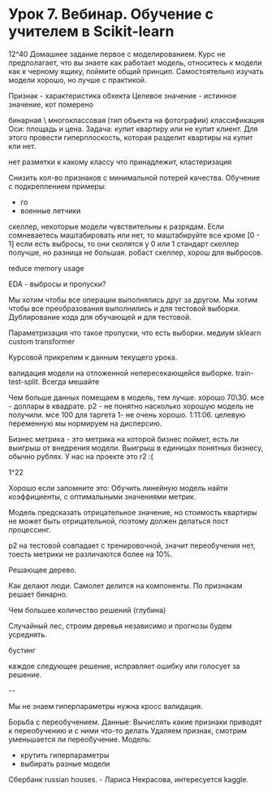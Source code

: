 # Урок 7. Вебинар. Обучение с учителем в Scikit-learn

12^40
Домашнее задание первое с моделированием.
Курс не предполагает, что вы знаете как работает модель, относитесь
к модели как к черному ящику, поймите общий принцип.
Самостоятельно изучать модели хорошо, но лучше с практикой.

Признак - характеристика обхекта
Целевое значение - истинное значение, кот померено

бинарная \ многоклассовая (тип объекта на фотографии) классификация
Оси: площадь и цена. Задача: купит квартиру или не купит клиент.
Для этого провести гиперплоскость, которая разделит квартиры на
купит кли нет.

нет разметки к какому классу что принадлежит, кластеризация

Снизить кол-во признаков с минимальной потерей качества. 
Обучение с подкреплением примеры:
* го
* военные летчики

скеллер, некоторые модели чувствительны к разрядам. Если сомневаетесь
маштабировать или нет, то маштабируйте все кроме 
[0 - 1] если есть выбросы, то они скопятся у 0 или 1
стандарт скеллер получше, но разница не большая.
робаст скеллер, хорош для выбросов.

reduce memory usage

EDA - выбросы и пропуски?

Мы хотим чтобы все операции выполнялись друг за другом.
Мы хотим чтобы все преобразования выполнились и для тестовой
выборки.
Дублирование кода для обучающей и для тестовой.

Параметризация что такое пропуски, что есть выборки. медиум
sklearn custom transformer


Курсовой прикрепим к данным текущего урока.

валидация модели на отложенной непересекающейся выборке.
train-test-split. Всегда мешайте 

Чем больше данных помещаем в модель, тем лучше. хорошо 70\30.
мсе - доллары в квадрате.
р2 - не понятно насколько хорошую модель не получили.
мсе 100 для таргета 1- не очень хорошо. 1:11:06.
целевую переменную мы нормируем на дисперсию.

Бизнес метрика - это метрика на которой бизнес поймет, есть ли
выигрыш от внедрения модели. Выигрыш в единицах понятных бизнесу,
обычно рублях. У нас на проекте это r2 :(

1^22

Хорошо если запомните это:
Обучить линейную модель найти коэффициенты, с оптимальными
значениями метрик.

Модель предсказать отрицательное значение, но стоимость квартиры
не может быть отрицательной, поэтому должен делаться пост
процессинг.

р2 на тестовой совпадает с тренировочной, значит переобучения нет,
тоесть метрики не различаются более на 10%.

Решающее дерево.

Как делают люди. Самолет делится на компоненты.
По признакам решает бинарно.

Чем большее количество решений (глубина)

Случайный лес, строим деревья независимо и прогнозы будем
усреднять.

бустинг

каждое следующее решение, исправляет ошибку или голосует за решение.

--

Мы не знаем гиперпараметры нужна кросс валидация.

Борьба с переобучением.
Данные:
Вычислять какие признаки приводят к переобучению и с ними что-то делать
Удаляем признак, смотрим уменьшается ли переобучение.
Модель:
- крутить гиперпараметры
- выбирать разные модели

Сбербанк russian houses. - Лариса Некрасова, интересуется kaggle.
